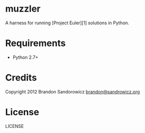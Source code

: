 muzzler
=======

A harness for running [Project Euler][1] solutions in Python.

Requirements
============

 * Python 2.7+

Credits
=======

Copyright 2012 Brandon Sandorowicz <brandon@sandrowicz.org>

License
=======

LICENSE
